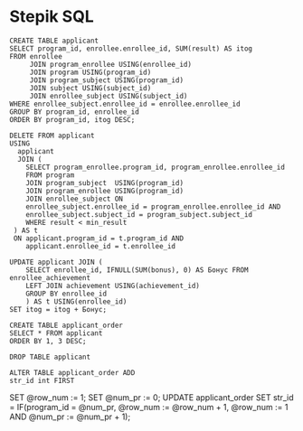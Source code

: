 # Stepik SQL

```
CREATE TABLE applicant
SELECT program_id, enrollee.enrollee_id, SUM(result) AS itog
FROM enrollee
     JOIN program_enrollee USING(enrollee_id)
     JOIN program USING(program_id)
     JOIN program_subject USING(program_id)
     JOIN subject USING(subject_id)
     JOIN enrollee_subject USING(subject_id)
WHERE enrollee_subject.enrollee_id = enrollee.enrollee_id
GROUP BY program_id, enrollee_id
ORDER BY program_id, itog DESC;
```


```
DELETE FROM applicant
USING
  applicant
  JOIN (
    SELECT program_enrollee.program_id, program_enrollee.enrollee_id 
    FROM program
    JOIN program_subject  USING(program_id)
    JOIN program_enrollee USING(program_id)
    JOIN enrollee_subject ON 
    enrollee_subject.enrollee_id = program_enrollee.enrollee_id AND
    enrollee_subject.subject_id = program_subject.subject_id
    WHERE result < min_result
 ) AS t
 ON applicant.program_id = t.program_id AND
    applicant.enrollee_id = t.enrollee_id
```


```
UPDATE applicant JOIN (
    SELECT enrollee_id, IFNULL(SUM(bonus), 0) AS Бонус FROM enrollee_achievement
    LEFT JOIN achievement USING(achievement_id)
    GROUP BY enrollee_id 
    ) AS t USING(enrollee_id)
SET itog = itog + Бонус;
```

```
CREATE TABLE applicant_order
SELECT * FROM applicant
ORDER BY 1, 3 DESC;

DROP TABLE applicant
```


```
ALTER TABLE applicant_order ADD
str_id int FIRST
```


SET @row_num := 1;
SET @num_pr := 0;
UPDATE applicant_order
    SET str_id = IF(program_id = @num_pr, @row_num := @row_num + 1, @row_num := 1 AND @num_pr := @num_pr + 1);






